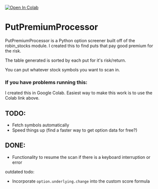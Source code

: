 [![Open In Colab](https://colab.research.google.com/assets/colab-badge.svg)](https://colab.research.google.com/drive/1kss_pt74teFy_Do2QmsrAdawAjlTj_74?usp=sharing)

# PutPremiumProcessor
PutPremiumProcessor is a Python option screener built off of the robin_stocks module. I created this to find puts that pay good premium for the risk.

The table generated is sorted by each put for it's risk/return.

You can put whatever stock symbols you want to scan in. 

### If you have problems running this:
I created this in Google Colab. Easiest way to make this work is to use the Colab link above.

## TODO:
- Fetch symbols automatically
- Speed things up (find a faster way to get option data for free?)

## DONE:
- Functionality to resume the scan if there is a keyboard interruption or error





outdated todo:
- Incorporate `option.underlying.change` into the custom score formula

